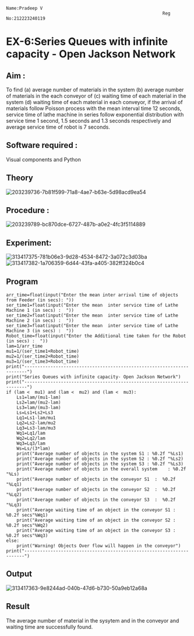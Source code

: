                                                                 Name:Pradeep V
                                                                Reg No:212223240119
                                                    
# EX-6:Series Queues with infinite capacity - Open Jackson Network

## Aim :
To find (a) average number of materials in the system (b) average number of materials in the each conveyor of (c) waiting time of each material in the system (d) waiting time of each material in each conveyor, if the arrival  of materials follow Poisson process with the mean interval time 12 seconds, service time of  lathe machine in series follow exponential distribution  with service time  1 second, 1.5 seconds and 1.3 seconds respectively and average service time of robot is 7 seconds.

## Software required :
Visual components and Python

## Theory
![203239736-7b81f599-71a8-4ae7-b63e-5d98acd9ea54](https://github.com/velupradeep/Open-Jacson-Networks/assets/150329341/132d9631-3b93-42b6-98d0-28712665d506)





## Procedure :
![203239789-bc870dce-6727-487b-a0e2-4fc3f5114889](https://github.com/velupradeep/Open-Jacson-Networks/assets/150329341/cafac489-cad8-4031-a668-781de8e6712a)



## Experiment:
![313417375-781b06e3-9d28-4534-8472-3a072c3d03ba](https://github.com/velupradeep/Open-Jacson-Networks/assets/150329341/aadec9f6-879a-4a99-822c-3fa7100ba6fb)
![313417382-1a706359-6d44-43fa-a405-382ff324b0c4](https://github.com/velupradeep/Open-Jacson-Networks/assets/150329341/19651c05-ae33-4c08-9a23-4798ee6e32bd)



## Program
```
arr_time=float(input("Enter the mean inter arrival time of objects from Feeder (in secs): "))
ser_time1=float(input("Enter the mean  inter service time of Lathe Machine 1 (in secs) :  "))
ser_time2=float(input("Enter the mean  inter service time of Lathe Machine 2 (in secs) :  "))
ser_time3=float(input("Enter the mean  inter service time of Lathe Machine 3 (in secs) :  "))
Robot_time=float(input("Enter the Additional time taken for the Robot (in secs) :  "))
lam=1/arr_time
mu1=1/(ser_time1+Robot_time)
mu2=1/(ser_time2+Robot_time)
mu3=1/(ser_time3+Robot_time)
print("-----------------------------------------------------------------------")
print("Series Queues with infinite capacity- Open Jackson Network")
print("-----------------------------------------------------------------------")
if (lam <  mu1) and (lam <  mu2) and (lam <  mu3):
    Ls1=lam/(mu1-lam)
    Ls2=lam/(mu2-lam)
    Ls3=lam/(mu3-lam)
    Ls=Ls1+Ls2+Ls3
    Lq1=Ls1-lam/mu1
    Lq2=Ls2-lam/mu2
    Lq3=Ls3-lam/mu3
    Wq1=Lq1/lam
    Wq2=Lq2/lam
    Wq3=Lq3/lam
    Ws=Ls/(3*lam)
    print("Average number of objects in the system S1 : %0.2f "%Ls1)
    print("Average number of objects in the system S2 : %0.2f "%Ls2)
    print("Average number of objects in the system S3 : %0.2f "%Ls3)
    print("Average number of objects in the overall system    : %0.2f "%Ls)
    print("Average number of objects in the conveyor S1  :  %0.2f "%Lq1)
    print("Average number of objects in the conveyor S2  :  %0.2f "%Lq2)
    print("Average number of objects in the conveyor S3  :  %0.2f "%Lq3)
    print("Average waiting time of an object in the conveyor S1 : %0.2f secs"%Wq1)
    print("Average waiting time of an object in the conveyor S2 : %0.2f secs"%Wq2)
    print("Average waiting time of an object in the conveyor S3 : %0.2f secs"%Wq3)
else:
    print("Warning! Objects Over flow will happen in the conveyor")
print("----------------------------------------------------------------------")
```


## Output
![313417363-9e8244ad-040b-47d6-b730-50a9eb12a68a](https://github.com/velupradeep/Open-Jacson-Networks/assets/150329341/a8163081-abbb-4344-b4b0-451206d1c2c1)

## Result
The average number of material in the sysytem and in the conveyor and waiting time are successfully found.
